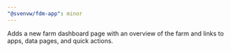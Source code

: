 ```yaml
---
"@svenvw/fdm-app": minor
---
```


Adds a new farm dashboard page with an overview of the farm and links to apps, data pages, and quick actions.